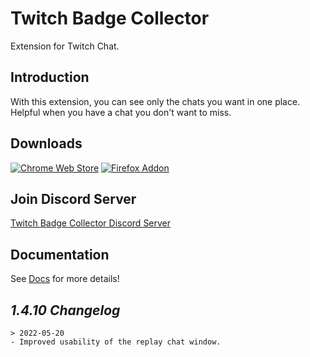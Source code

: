 # Twitch Badge Collector

Extension for Twitch Chat.

## Introduction
With this extension, you can see only the chats you want in one place.
Helpful when you have a chat you don't want to miss.

## Downloads

[![Chrome Web Store](https://storage.googleapis.com/web-dev-uploads/image/WlD8wC6g8khYWPJUsQceQkhXSlv1/UV4C4ybeBTsZt43U4xis.png)](https://chrome.google.com/webstore/detail/twitch-badge-collector/gnkpenemgdhdckabddlbcjlhplmhlhoj)
[![Firefox Addon](https://ffp4g1ylyit3jdyti1hqcvtb-wpengine.netdna-ssl.com/addons/files/2015/11/get-the-addon.png)](https://addons.mozilla.org/ko/firefox/addon/twitch-badge-collector/)

## Join Discord Server

[Twitch Badge Collector Discord Server](https://discord.gg/ZM6Eazpz5V)

## Documentation

See [Docs](https://tbc.bluewarn.dev/) for more details!

## *1.4.10 Changelog*
    > 2022-05-20
    - Improved usability of the replay chat window.
